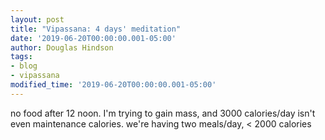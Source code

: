 ```yaml
---
layout: post
title: "Vipassana: 4 days' meditation"
date: '2019-06-20T00:00:00.001-05:00'
author: Douglas Hindson
tags: 
- blog
- vipassana
modified_time: '2019-06-20T00:00:00.001-05:00'
---
```


no food after 12 noon. I'm trying to gain mass, and 3000 calories/day isn't even maintenance calories. we're having two meals/day, < 2000 calories


